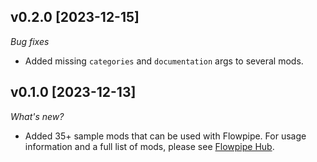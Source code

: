 ## v0.2.0 [2023-12-15]

_Bug fixes_

- Added missing `categories` and `documentation` args to several mods.

## v0.1.0 [2023-12-13]

_What's new?_

- Added 35+ sample mods that can be used with Flowpipe. For usage information and a full list of mods, please see [Flowpipe Hub](https://hub.flowpipe.io/?type=sample#search).
